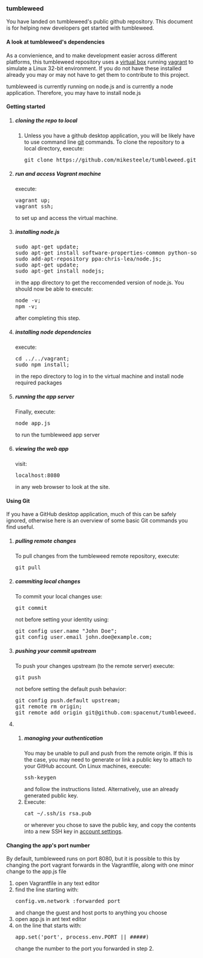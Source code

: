 <h3>tumbleweed</h3>

<p>You have landed on tumbleweed's public github repository. This document is for helping new developers get started with tumbleweed.</p>

<h4>A look at tumbleweed's dependencies</h4>
<p>As a convienience, and to make development easier across different platforms, this tumbleweed repository uses a <a href='https://www.virtualbox.org/'>virtual box</a> running <a href='http://www.vagrantup.com'>vagrant</a> to simulate a Linux 32-bit environment. If you do not have these installed already you may or may not have to get them to contribute to this project.</p>

<p>tumbleweed is currently running on node.js and is currently a node application. Therefore, you may have to install node.js</p>

<h4>Getting started</h4>

<ol>
<li><h5>cloning the repo to local</h5></li>
<ol>
 <li>Unless you have a github desktop application, you will be likely have to use command line <a href='http://git-scm.com/'>git</a> commands. To clone the repository to a local directory, execute:
 <pre>git clone https://github.com/mikesteele/tumbleweed.git /this/local/directory/</pre></li>

</ol>
<li><h5>run and access Vagrant machine</h5> execute:
<pre>vagrant up;
vagrant ssh;</pre>
to set up and access the virtual machine.
<li><h5>installing node.js</h5>
<pre>sudo apt-get update;
sudo apt-get install software-properties-common python-software-properties;
sudo add-apt-repository ppa:chris-lea/node.js;
sudo apt-get update;
sudo apt-get install nodejs;
</pre>
 in the app directory to get the reccomended version of node.js. You should now be able to execute:
<pre>node -v;
npm -v;</pre>
after completing this step.</li>

<li><h5>installing node dependencies</h5>
execute: <pre>cd ../../vagrant;
sudo npm install;</pre>
 in the repo directory to log in to the virtual machine and install node required packages</li>
<li><h5>running the app server</h5>
Finally, execute:
<pre>node app.js</pre>
 to run the tumbleweed app server</li>
<li><h5>viewing the web app</h5>
visit:
<pre>localhost:8080</pre>
 in any web browser to look at the site.</li>
</ol>

<h4>Using Git</h4>

<p>If you have a GitHub desktop application, much of this can be safely ignored, otherwise here is an overview of some basic Git commands you find useful.</p>

<ol>
<li><h5>pulling remote changes</h5>
To pull changes from the tumbleweed remote repository, execute:
<pre>git pull</pre>
</li>
 <li><h5>commiting local changes</h5>
 To commit your local changes use:</li>
 <pre>git commit</pre>
 not before setting your identity using:
 <pre>git config user.name "John Doe";
git config user.email john.doe@example.com;</pre>
</li>
<li><h5>pushing your commit upstream</h5>
To push your changes upstream (to the remote server) execute:
<pre>git push</pre>
not before setting the default push behavior:
<pre>git config push.default upstream;
git remote rm origin;
git remote add origin git@github.com:spacenut/tumbleweed.git;</pre>
</li>
<li>
<ol><li><h5>managing your authentication</h5>
You may be unable to pull and push from the remote origin. If this is the case, you may need to generate or link a public key to attach to your GitHub account. On Linux machines, execute:
<pre>ssh-keygen</pre>
 and follow the instructions listed. Alternatively, use an already generated public key.
</li>
<li>
Execute:
<pre>cat ~/.ssh/is_rsa.pub</pre>
 or wherever you chose to save the public key, and copy the contents into a new SSH key in <a about='_blank' href='https://github.com/settings/ssh'>account settings</a>.
</li>
</ol>

</li>
</ol>

<h4>Changing the app's port number</h4>

<p>By default, tumbleweed runs on port 8080, but it is possible to this by changing the port vagrant forwards in the Vagrantfile, along with one minor change to the app.js file</p>

<ol>
<li>open Vagrantfile in any text editor</li>
<li>find the line starting with:
<pre>config.vm.network :forwarded_port</pre>
 and change the guest and host ports to anything you choose</li>
<li>open app.js in ant text editor</li>
<li>on the line that starts with:
<pre>app.set('port', process.env.PORT || #####)</pre>
 change the number to the port you forwarded in step 2.</li>
</ol>
